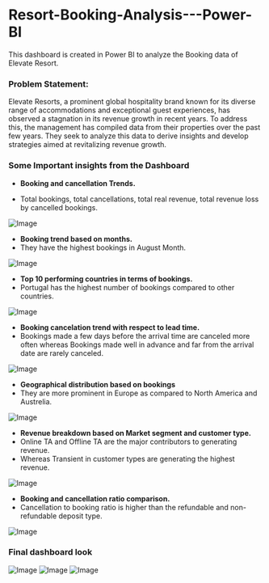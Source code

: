 # Resort-Booking-Analysis---Power-BI
This dashboard is created in Power BI to analyze the Booking data of Elevate Resort.
### Problem Statement:
Elevate Resorts, a prominent global hospitality brand known for its diverse range of accommodations and exceptional guest experiences, has observed a stagnation in its revenue growth in recent years. To address this, the management has compiled data from their properties over the past few years. They seek to analyze this data to derive insights and develop strategies aimed at revitalizing revenue growth.

### Some Important insights from the Dashboard

- **Booking and cancellation Trends.**

- Total bookings, total cancellations, total real revenue, total revenue loss by cancelled bookings.


![Image](https://github.com/users/priteshsisale/projects/2/assets/26441919/ab5f0292-8d3a-43b2-afd3-9ece2a556ea0)

- **Booking trend based on months.**
- They have the highest bookings in August Month.


![Image](https://github.com/users/priteshsisale/projects/2/assets/26441919/784d7808-cf2f-4fad-8835-73324972b29f)

- **Top 10 performing countries in terms of bookings.**
- Portugal has the highest number of bookings compared to other countries.


![Image](https://github.com/users/priteshsisale/projects/2/assets/26441919/d9a9a5e8-f327-48ec-b162-09b8494e387d)

- **Booking cancelation trend with respect to lead time.**
- Bookings made a few days before the arrival time are canceled more often whereas Bookings made well in advance and far from the arrival date are rarely canceled.


![Image](https://github.com/users/priteshsisale/projects/2/assets/26441919/2fc2a640-d023-4518-94d3-63667a378a76)


- **Geographical distribution based on bookings**
- They are more prominent in Europe as compared to North America and Austrelia. 


![Image](https://github.com/users/priteshsisale/projects/2/assets/26441919/74544d8e-baa8-4a6d-99f7-2caa858bd8fa)


- **Revenue breakdown based on Market segment and customer type.**
- Online TA and Offline TA are the major contributors to generating revenue.
- Whereas Transient in customer types are generating the highest revenue.


![Image](https://github.com/users/priteshsisale/projects/2/assets/26441919/696fcb66-064f-4414-b912-4cfd587940c8)


- **Booking and cancellation ratio comparison.**
- Cancellation to booking ratio is higher than the refundable and non-refundable deposit type.


![Image](https://github.com/users/priteshsisale/projects/2/assets/26441919/a236cfe5-f083-4111-ba51-b17122b4f53b)

### Final dashboard look


![Image](https://github.com/users/priteshsisale/projects/2/assets/26441919/e256281d-9849-47d1-bb07-7fa7f14af7aa)
![Image](https://github.com/users/priteshsisale/projects/2/assets/26441919/4e9d9591-182c-48e8-93b8-d60fe7eaaa70)
![Image](https://github.com/users/priteshsisale/projects/2/assets/26441919/0cd5a745-e67c-4cd9-aa49-42d40a724183)
